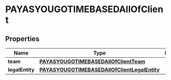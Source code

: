 

# PAYASYOUGOTIMEBASEDAllOfClient


## Properties

| Name | Type | Description | Notes |
|------------ | ------------- | ------------- | -------------|
|**team** | [**PAYASYOUGOTIMEBASEDAllOfClientTeam**](PAYASYOUGOTIMEBASEDAllOfClientTeam.md) |  |  |
|**legalEntity** | [**PAYASYOUGOTIMEBASEDAllOfClientLegalEntity**](PAYASYOUGOTIMEBASEDAllOfClientLegalEntity.md) |  |  |



